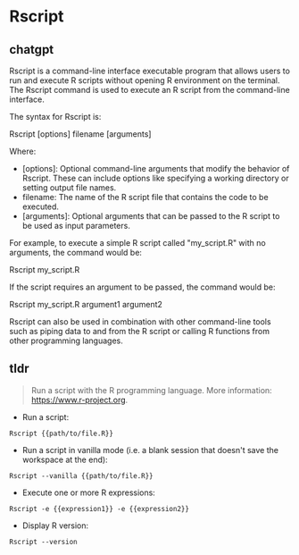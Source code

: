 # Rscript 
## chatgpt 
Rscript is a command-line interface executable program that allows users to run and execute R scripts without opening R environment on the terminal. The Rscript command is used to execute an R script from the command-line interface. 

The syntax for Rscript is:

Rscript [options] filename [arguments]

Where:
- [options]: Optional command-line arguments that modify the behavior of Rscript. These can include options like specifying a working directory or setting output file names.
- filename: The name of the R script file that contains the code to be executed.
- [arguments]: Optional arguments that can be passed to the R script to be used as input parameters.

For example, to execute a simple R script called "my_script.R" with no arguments, the command would be:

Rscript my_script.R

If the script requires an argument to be passed, the command would be:

Rscript my_script.R argument1 argument2

Rscript can also be used in combination with other command-line tools such as piping data to and from the R script or calling R functions from other programming languages. 

## tldr 
 
> Run a script with the R programming language.
> More information: <https://www.r-project.org>.

- Run a script:

`Rscript {{path/to/file.R}}`

- Run a script in vanilla mode (i.e. a blank session that doesn't save the workspace at the end):

`Rscript --vanilla {{path/to/file.R}}`

- Execute one or more R expressions:

`Rscript -e {{expression1}} -e {{expression2}}`

- Display R version:

`Rscript --version`
